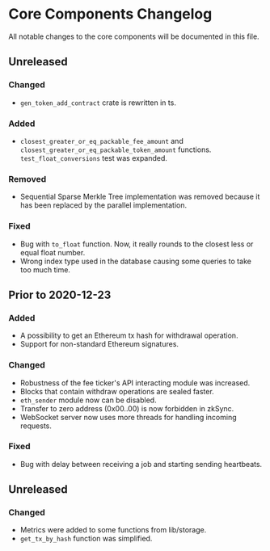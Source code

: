 # Core Components Changelog

All notable changes to the core components will be documented in this file.

## Unreleased

### Changed

- `gen_token_add_contract` crate is rewritten in ts.

### Added

- `closest_greater_or_eq_packable_fee_amount` and `closest_greater_or_eq_packable_token_amount` functions.
  `test_float_conversions` test was expanded.

### Removed

- Sequential Sparse Merkle Tree implementation was removed because it has been replaced by the parallel implementation.

### Fixed

- Bug with `to_float` function. Now, it really rounds to the closest less or equal float number.
- Wrong index type used in the database causing some queries to take too much time.

## Prior to 2020-12-23

### Added

- A possibility to get an Ethereum tx hash for withdrawal operation.
- Support for non-standard Ethereum signatures.

### Changed

- Robustness of the fee ticker's API interacting module was increased.
- Blocks that contain withdraw operations are sealed faster.
- `eth_sender` module now can be disabled.
- Transfer to zero address (0x00..00) is now forbidden in zkSync.
- WebSocket server now uses more threads for handling incoming requests.

### Fixed

- Bug with delay between receiving a job and starting sending heartbeats.

## Unreleased

### Changed

- Metrics were added to some functions from lib/storage.
- `get_tx_by_hash` function was simplified.
